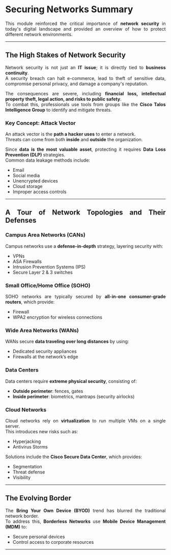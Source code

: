 <div align="justify">

# Securing Networks Summary

This module reinforced the critical importance of **network security** in today's digital landscape and provided an overview of how to protect different network environments.

---

## The High Stakes of Network Security
Network security is not just an **IT issue**; it is directly tied to **business continuity**.  
A security breach can halt e-commerce, lead to theft of sensitive data, compromise personal privacy, and damage a company's reputation.  

The consequences are severe, including **financial loss, intellectual property theft, legal action, and risks to public safety**.  
To combat this, professionals use tools from groups like the **Cisco Talos Intelligence Group** to identify and mitigate threats.  

### Key Concept: Attack Vector
An attack vector is the **path a hacker uses** to enter a network.  
Threats can come from both **inside** and **outside** the organization.  

Since **data is the most valuable asset**, protecting it requires **Data Loss Prevention (DLP)** strategies.  
Common data leakage methods include:
- Email  
- Social media  
- Unencrypted devices  
- Cloud storage  
- Improper access controls  

---

## A Tour of Network Topologies and Their Defenses

### Campus Area Networks (CANs)
Campus networks use a **defense-in-depth** strategy, layering security with:
- VPNs  
- ASA Firewalls  
- Intrusion Prevention Systems (IPS)  
- Secure Layer 2 & 3 switches  

### Small Office/Home Office (SOHO)
SOHO networks are typically secured by **all-in-one consumer-grade routers**, which provide:
- Firewall  
- WPA2 encryption for wireless connections  

### Wide Area Networks (WANs)
WANs secure **data traveling over long distances** by using:
- Dedicated security appliances  
- Firewalls at the network’s edge  

### Data Centers
Data centers require **extreme physical security**, consisting of:
- **Outside perimeter**: fences, gates  
- **Inside perimeter**: biometrics, mantraps (security airlocks)  

### Cloud Networks
Cloud networks rely on **virtualization** to run multiple VMs on a single server.  
This introduces new risks such as:
- Hyperjacking  
- Antivirus Storms  

Solutions include the **Cisco Secure Data Center**, which provides:
- Segmentation  
- Threat defense  
- Visibility  

---

## The Evolving Border
The **Bring Your Own Device (BYOD)** trend has blurred the traditional network border.  
To address this, **Borderless Networks** use **Mobile Device Management (MDM)** to:
- Secure personal devices  
- Control access to corporate resources  

---

</div>

